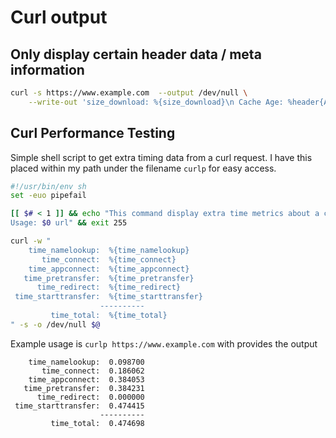 # Curl output



## Only display certain header data / meta information
```sh
curl -s https://www.example.com  --output /dev/null \
    --write-out 'size_download: %{size_download}\n Cache Age: %header{Age}\n Content Type:%{content_type}\n'
```

## Curl Performance Testing
Simple shell script to get extra timing data from a curl request. I have this placed within my path under the filename `curlp` for easy access.

```sh
#!/usr/bin/env sh
set -euo pipefail

[[ $# < 1 ]] && echo "This command display extra time metrics about a curl request.
Usage: $0 url" && exit 255

curl -w "
    time_namelookup:  %{time_namelookup}
       time_connect:  %{time_connect}
    time_appconnect:  %{time_appconnect}
   time_pretransfer:  %{time_pretransfer}
      time_redirect:  %{time_redirect}
 time_starttransfer:  %{time_starttransfer}
                    ----------
         time_total:  %{time_total}
" -s -o /dev/null $@
```

Example usage is `curlp https://www.example.com` with provides the output
```
    time_namelookup:  0.098700
       time_connect:  0.186062
    time_appconnect:  0.384053
   time_pretransfer:  0.384231
      time_redirect:  0.000000
 time_starttransfer:  0.474415
                    ----------
         time_total:  0.474698
```

